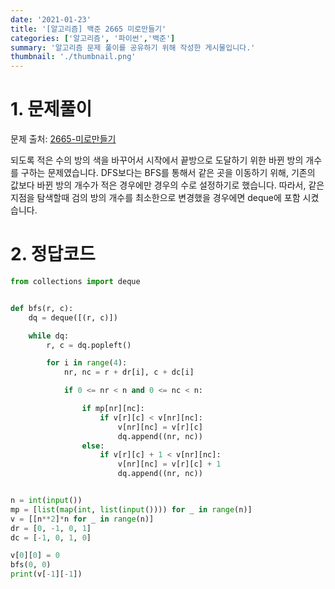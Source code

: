 ```yaml
---
date: '2021-01-23'
title: '[알고리즘] 백준 2665 미로만들기' 
categories: ['알고리즘', '파이썬','백준']
summary: '알고리즘 문제 풀이를 공유하기 위해 작성한 게시물입니다.'
thumbnail: './thumbnail.png'
---
```



# 1. 문제풀이

문제 출처: [2665-미로만들기](https://www.acmicpc.net/problem/2665)

되도록 적은 수의 방의 색을 바꾸어서 시작에서 끝방으로 도달하기 위한 바뀐 방의 개수를 구하는 문제였습니다.
DFS보다는 BFS를 통해서 같은 곳을 이동하기 위해, 기존의 값보다 바뀐 방의 개수가 적은 경우에만 경우의 수로 설정하기로 했습니다.
따라서, 같은 지점을 탐색할때 검의 방의 개수를 최소한으로 변경했을 경우에면 deque에 포함 시켰습니다.

# 2. 정답코드

```python
from collections import deque


def bfs(r, c):
    dq = deque([(r, c)])

    while dq:
        r, c = dq.popleft()

        for i in range(4):
            nr, nc = r + dr[i], c + dc[i]

            if 0 <= nr < n and 0 <= nc < n:

                if mp[nr][nc]:
                    if v[r][c] < v[nr][nc]:
                        v[nr][nc] = v[r][c]
                        dq.append((nr, nc))
                else:
                    if v[r][c] + 1 < v[nr][nc]:
                        v[nr][nc] = v[r][c] + 1
                        dq.append((nr, nc))


n = int(input())
mp = [list(map(int, list(input()))) for _ in range(n)]
v = [[n**2]*n for _ in range(n)]
dr = [0, -1, 0, 1]
dc = [-1, 0, 1, 0]

v[0][0] = 0
bfs(0, 0)
print(v[-1][-1])

```
